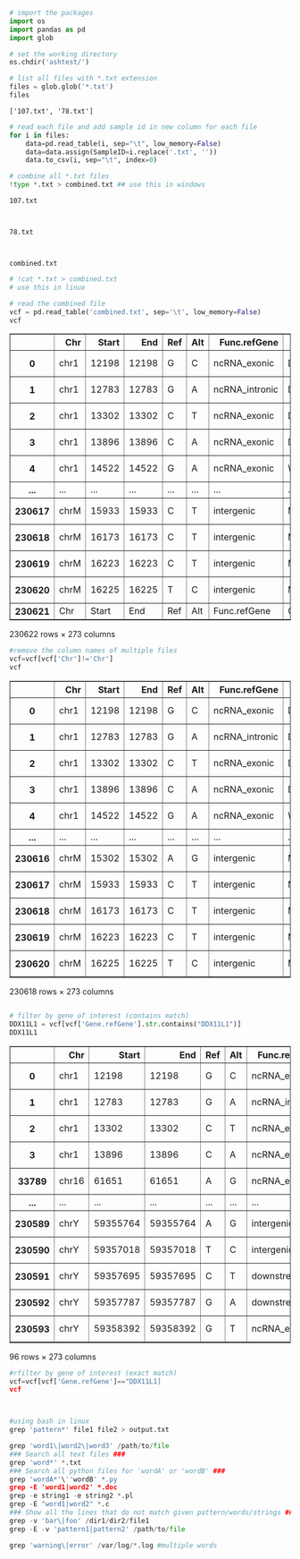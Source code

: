 ```python
# import the packages
import os
import pandas as pd
import glob
```


```python
# set the working directory
os.chdir('ashtest/')
```


```python
# list all files with *.txt extension
files = glob.glob('*.txt')
files
```




    ['107.txt', '78.txt']




```python
# read each file and add sample id in new column for each file
for i in files:
    data=pd.read_table(i, sep="\t", low_memory=False)
    data=data.assign(SampleID=i.replace('.txt', ''))
    data.to_csv(i, sep="\t", index=0)
```

    


```python
# combine all *.txt files
!type *.txt > combined.txt ## use this in windows
```

    
    107.txt
    
    
    
    78.txt
    
    
    
    combined.txt
    
    
    


```python
# !cat *.txt > combined.txt 
# use this in linux
```


```python
# read the combined file
vcf = pd.read_table('combined.txt', sep='\t', low_memory=False)
vcf
```




<div>
<table border="1" class="dataframe">
  <thead>
    <tr style="text-align: right;">
      <th></th>
      <th>Chr</th>
      <th>Start</th>
      <th>End</th>
      <th>Ref</th>
      <th>Alt</th>
      <th>Func.refGene</th>
      <th>Gene.refGene</th>
      <th>GeneDetail.refGene</th>
      <th>ExonicFunc.refGene</th>
      <th>AAChange.refGene</th>
      <th>...</th>
      <th>Otherinfo5</th>
      <th>Otherinfo6</th>
      <th>Otherinfo7</th>
      <th>Otherinfo8</th>
      <th>Otherinfo9</th>
      <th>Otherinfo10</th>
      <th>Otherinfo11</th>
      <th>Otherinfo12</th>
      <th>Otherinfo13</th>
      <th>SampleID</th>
    </tr>
  </thead>
  <tbody>
    <tr>
      <th>0</th>
      <td>chr1</td>
      <td>12198</td>
      <td>12198</td>
      <td>G</td>
      <td>C</td>
      <td>ncRNA_exonic</td>
      <td>DDX11L1;LOC102725121</td>
      <td>.</td>
      <td>.</td>
      <td>.</td>
      <td>...</td>
      <td>12198</td>
      <td>.</td>
      <td>G</td>
      <td>C</td>
      <td>.</td>
      <td>PASS</td>
      <td>ADP=36;WT=0;HET=0;HOM=1;NC=0</td>
      <td>GT:GQ:SDP:DP:RD:AD:FREQ:PVAL:RBQ:ABQ:RDF:RDR:A...</td>
      <td>1/1:139:37:36:6:30:83.33%:1.1855E-14:35:41:2:4...</td>
      <td>107</td>
    </tr>
    <tr>
      <th>1</th>
      <td>chr1</td>
      <td>12783</td>
      <td>12783</td>
      <td>G</td>
      <td>A</td>
      <td>ncRNA_intronic</td>
      <td>DDX11L1;LOC102725121</td>
      <td>.</td>
      <td>.</td>
      <td>.</td>
      <td>...</td>
      <td>12783</td>
      <td>.</td>
      <td>G</td>
      <td>A</td>
      <td>.</td>
      <td>PASS</td>
      <td>ADP=22;WT=0;HET=1;HOM=0;NC=0</td>
      <td>GT:GQ:SDP:DP:RD:AD:FREQ:PVAL:RBQ:ABQ:RDF:RDR:A...</td>
      <td>0/1:45:22:22:10:12:54.55%:3.066E-5:41:30:6:4:8:4</td>
      <td>107</td>
    </tr>
    <tr>
      <th>2</th>
      <td>chr1</td>
      <td>13302</td>
      <td>13302</td>
      <td>C</td>
      <td>T</td>
      <td>ncRNA_exonic</td>
      <td>DDX11L1;LOC102725121</td>
      <td>.</td>
      <td>.</td>
      <td>.</td>
      <td>...</td>
      <td>13302</td>
      <td>.</td>
      <td>C</td>
      <td>T</td>
      <td>.</td>
      <td>PASS</td>
      <td>ADP=15;WT=0;HET=1;HOM=0;NC=0</td>
      <td>GT:GQ:SDP:DP:RD:AD:FREQ:PVAL:RBQ:ABQ:RDF:RDR:A...</td>
      <td>0/1:46:15:15:4:11:73.33%:2.4988E-5:33:40:3:1:9:2</td>
      <td>107</td>
    </tr>
    <tr>
      <th>3</th>
      <td>chr1</td>
      <td>13896</td>
      <td>13896</td>
      <td>C</td>
      <td>A</td>
      <td>ncRNA_exonic</td>
      <td>DDX11L1;LOC102725121</td>
      <td>.</td>
      <td>.</td>
      <td>.</td>
      <td>...</td>
      <td>13896</td>
      <td>.</td>
      <td>C</td>
      <td>A</td>
      <td>.</td>
      <td>PASS</td>
      <td>ADP=31;WT=0;HET=1;HOM=0;NC=0</td>
      <td>GT:GQ:SDP:DP:RD:AD:FREQ:PVAL:RBQ:ABQ:RDF:RDR:A...</td>
      <td>0/1:37:31:31:20:11:35.48%:1.6659E-4:38:38:15:5...</td>
      <td>107</td>
    </tr>
    <tr>
      <th>4</th>
      <td>chr1</td>
      <td>14522</td>
      <td>14522</td>
      <td>G</td>
      <td>A</td>
      <td>ncRNA_exonic</td>
      <td>WASH7P</td>
      <td>.</td>
      <td>.</td>
      <td>.</td>
      <td>...</td>
      <td>14522</td>
      <td>.</td>
      <td>G</td>
      <td>A</td>
      <td>.</td>
      <td>PASS</td>
      <td>ADP=66;WT=0;HET=1;HOM=0;NC=0</td>
      <td>GT:GQ:SDP:DP:RD:AD:FREQ:PVAL:RBQ:ABQ:RDF:RDR:A...</td>
      <td>0/1:67:70:66:46:20:30.3%:1.7467E-7:38:33:22:24...</td>
      <td>107</td>
    </tr>
    <tr>
      <th>...</th>
      <td>...</td>
      <td>...</td>
      <td>...</td>
      <td>...</td>
      <td>...</td>
      <td>...</td>
      <td>...</td>
      <td>...</td>
      <td>...</td>
      <td>...</td>
      <td>...</td>
      <td>...</td>
      <td>...</td>
      <td>...</td>
      <td>...</td>
      <td>...</td>
      <td>...</td>
      <td>...</td>
      <td>...</td>
      <td>...</td>
      <td>...</td>
    </tr>
    <tr>
      <th>230617</th>
      <td>chrM</td>
      <td>15933</td>
      <td>15933</td>
      <td>C</td>
      <td>T</td>
      <td>intergenic</td>
      <td>MIR12136;NONE</td>
      <td>dist=8418;dist=NONE</td>
      <td>.</td>
      <td>.</td>
      <td>...</td>
      <td>15933</td>
      <td>.</td>
      <td>C</td>
      <td>T</td>
      <td>.</td>
      <td>PASS</td>
      <td>ADP=21;WT=0;HET=0;HOM=1;NC=0</td>
      <td>GT:GQ:SDP:DP:RD:AD:FREQ:PVAL:RBQ:ABQ:RDF:RDR:A...</td>
      <td>1/1:117:21:21:0:21:100%:1.8578E-12:0:39:0:0:17:4</td>
      <td>78</td>
    </tr>
    <tr>
      <th>230618</th>
      <td>chrM</td>
      <td>16173</td>
      <td>16173</td>
      <td>C</td>
      <td>T</td>
      <td>intergenic</td>
      <td>MIR12136;NONE</td>
      <td>dist=8658;dist=NONE</td>
      <td>.</td>
      <td>.</td>
      <td>...</td>
      <td>16173</td>
      <td>.</td>
      <td>C</td>
      <td>T</td>
      <td>.</td>
      <td>PASS</td>
      <td>ADP=11;WT=0;HET=0;HOM=1;NC=0</td>
      <td>GT:GQ:SDP:DP:RD:AD:FREQ:PVAL:RBQ:ABQ:RDF:RDR:A...</td>
      <td>1/1:58:11:11:0:11:100%:1.4176E-6:0:42:0:0:7:4</td>
      <td>78</td>
    </tr>
    <tr>
      <th>230619</th>
      <td>chrM</td>
      <td>16223</td>
      <td>16223</td>
      <td>C</td>
      <td>T</td>
      <td>intergenic</td>
      <td>MIR12136;NONE</td>
      <td>dist=8708;dist=NONE</td>
      <td>.</td>
      <td>.</td>
      <td>...</td>
      <td>16223</td>
      <td>.</td>
      <td>C</td>
      <td>T</td>
      <td>.</td>
      <td>PASS</td>
      <td>ADP=10;WT=0;HET=0;HOM=1;NC=0</td>
      <td>GT:GQ:SDP:DP:RD:AD:FREQ:PVAL:RBQ:ABQ:RDF:RDR:A...</td>
      <td>1/1:52:10:10:0:10:100%:5.4125E-6:0:50:0:0:4:6</td>
      <td>78</td>
    </tr>
    <tr>
      <th>230620</th>
      <td>chrM</td>
      <td>16225</td>
      <td>16225</td>
      <td>T</td>
      <td>C</td>
      <td>intergenic</td>
      <td>MIR12136;NONE</td>
      <td>dist=8710;dist=NONE</td>
      <td>.</td>
      <td>.</td>
      <td>...</td>
      <td>16225</td>
      <td>.</td>
      <td>T</td>
      <td>C</td>
      <td>.</td>
      <td>PASS</td>
      <td>ADP=10;WT=0;HET=0;HOM=1;NC=0</td>
      <td>GT:GQ:SDP:DP:RD:AD:FREQ:PVAL:RBQ:ABQ:RDF:RDR:A...</td>
      <td>1/1:52:10:10:0:10:100%:5.4125E-6:0:52:0:0:4:6</td>
      <td>78</td>
    </tr>
    <tr>
      <th>230621</th>
      <td>Chr</td>
      <td>Start</td>
      <td>End</td>
      <td>Ref</td>
      <td>Alt</td>
      <td>Func.refGene</td>
      <td>Gene.refGen</td>
      <td>NaN</td>
      <td>NaN</td>
      <td>NaN</td>
      <td>...</td>
      <td>NaN</td>
      <td>NaN</td>
      <td>NaN</td>
      <td>NaN</td>
      <td>NaN</td>
      <td>NaN</td>
      <td>NaN</td>
      <td>NaN</td>
      <td>NaN</td>
      <td>NaN</td>
    </tr>
  </tbody>
</table>
<p>230622 rows × 273 columns</p>
</div>




```python
#remove the column names of multiple files
vcf=vcf[vcf['Chr']!='Chr']
vcf
```




<div>

<table border="1" class="dataframe">
  <thead>
    <tr style="text-align: right;">
      <th></th>
      <th>Chr</th>
      <th>Start</th>
      <th>End</th>
      <th>Ref</th>
      <th>Alt</th>
      <th>Func.refGene</th>
      <th>Gene.refGene</th>
      <th>GeneDetail.refGene</th>
      <th>ExonicFunc.refGene</th>
      <th>AAChange.refGene</th>
      <th>...</th>
      <th>Otherinfo5</th>
      <th>Otherinfo6</th>
      <th>Otherinfo7</th>
      <th>Otherinfo8</th>
      <th>Otherinfo9</th>
      <th>Otherinfo10</th>
      <th>Otherinfo11</th>
      <th>Otherinfo12</th>
      <th>Otherinfo13</th>
      <th>SampleID</th>
    </tr>
  </thead>
  <tbody>
    <tr>
      <th>0</th>
      <td>chr1</td>
      <td>12198</td>
      <td>12198</td>
      <td>G</td>
      <td>C</td>
      <td>ncRNA_exonic</td>
      <td>DDX11L1;LOC102725121</td>
      <td>.</td>
      <td>.</td>
      <td>.</td>
      <td>...</td>
      <td>12198</td>
      <td>.</td>
      <td>G</td>
      <td>C</td>
      <td>.</td>
      <td>PASS</td>
      <td>ADP=36;WT=0;HET=0;HOM=1;NC=0</td>
      <td>GT:GQ:SDP:DP:RD:AD:FREQ:PVAL:RBQ:ABQ:RDF:RDR:A...</td>
      <td>1/1:139:37:36:6:30:83.33%:1.1855E-14:35:41:2:4...</td>
      <td>107</td>
    </tr>
    <tr>
      <th>1</th>
      <td>chr1</td>
      <td>12783</td>
      <td>12783</td>
      <td>G</td>
      <td>A</td>
      <td>ncRNA_intronic</td>
      <td>DDX11L1;LOC102725121</td>
      <td>.</td>
      <td>.</td>
      <td>.</td>
      <td>...</td>
      <td>12783</td>
      <td>.</td>
      <td>G</td>
      <td>A</td>
      <td>.</td>
      <td>PASS</td>
      <td>ADP=22;WT=0;HET=1;HOM=0;NC=0</td>
      <td>GT:GQ:SDP:DP:RD:AD:FREQ:PVAL:RBQ:ABQ:RDF:RDR:A...</td>
      <td>0/1:45:22:22:10:12:54.55%:3.066E-5:41:30:6:4:8:4</td>
      <td>107</td>
    </tr>
    <tr>
      <th>2</th>
      <td>chr1</td>
      <td>13302</td>
      <td>13302</td>
      <td>C</td>
      <td>T</td>
      <td>ncRNA_exonic</td>
      <td>DDX11L1;LOC102725121</td>
      <td>.</td>
      <td>.</td>
      <td>.</td>
      <td>...</td>
      <td>13302</td>
      <td>.</td>
      <td>C</td>
      <td>T</td>
      <td>.</td>
      <td>PASS</td>
      <td>ADP=15;WT=0;HET=1;HOM=0;NC=0</td>
      <td>GT:GQ:SDP:DP:RD:AD:FREQ:PVAL:RBQ:ABQ:RDF:RDR:A...</td>
      <td>0/1:46:15:15:4:11:73.33%:2.4988E-5:33:40:3:1:9:2</td>
      <td>107</td>
    </tr>
    <tr>
      <th>3</th>
      <td>chr1</td>
      <td>13896</td>
      <td>13896</td>
      <td>C</td>
      <td>A</td>
      <td>ncRNA_exonic</td>
      <td>DDX11L1;LOC102725121</td>
      <td>.</td>
      <td>.</td>
      <td>.</td>
      <td>...</td>
      <td>13896</td>
      <td>.</td>
      <td>C</td>
      <td>A</td>
      <td>.</td>
      <td>PASS</td>
      <td>ADP=31;WT=0;HET=1;HOM=0;NC=0</td>
      <td>GT:GQ:SDP:DP:RD:AD:FREQ:PVAL:RBQ:ABQ:RDF:RDR:A...</td>
      <td>0/1:37:31:31:20:11:35.48%:1.6659E-4:38:38:15:5...</td>
      <td>107</td>
    </tr>
    <tr>
      <th>4</th>
      <td>chr1</td>
      <td>14522</td>
      <td>14522</td>
      <td>G</td>
      <td>A</td>
      <td>ncRNA_exonic</td>
      <td>WASH7P</td>
      <td>.</td>
      <td>.</td>
      <td>.</td>
      <td>...</td>
      <td>14522</td>
      <td>.</td>
      <td>G</td>
      <td>A</td>
      <td>.</td>
      <td>PASS</td>
      <td>ADP=66;WT=0;HET=1;HOM=0;NC=0</td>
      <td>GT:GQ:SDP:DP:RD:AD:FREQ:PVAL:RBQ:ABQ:RDF:RDR:A...</td>
      <td>0/1:67:70:66:46:20:30.3%:1.7467E-7:38:33:22:24...</td>
      <td>107</td>
    </tr>
    <tr>
      <th>...</th>
      <td>...</td>
      <td>...</td>
      <td>...</td>
      <td>...</td>
      <td>...</td>
      <td>...</td>
      <td>...</td>
      <td>...</td>
      <td>...</td>
      <td>...</td>
      <td>...</td>
      <td>...</td>
      <td>...</td>
      <td>...</td>
      <td>...</td>
      <td>...</td>
      <td>...</td>
      <td>...</td>
      <td>...</td>
      <td>...</td>
      <td>...</td>
    </tr>
    <tr>
      <th>230616</th>
      <td>chrM</td>
      <td>15302</td>
      <td>15302</td>
      <td>A</td>
      <td>G</td>
      <td>intergenic</td>
      <td>MIR12136;NONE</td>
      <td>dist=7787;dist=NONE</td>
      <td>.</td>
      <td>.</td>
      <td>...</td>
      <td>15302</td>
      <td>.</td>
      <td>A</td>
      <td>G</td>
      <td>.</td>
      <td>PASS</td>
      <td>ADP=14;WT=0;HET=0;HOM=1;NC=0</td>
      <td>GT:GQ:SDP:DP:RD:AD:FREQ:PVAL:RBQ:ABQ:RDF:RDR:A...</td>
      <td>1/1:76:14:14:0:14:100%:2.4927E-8:0:42:0:0:10:4</td>
      <td>78</td>
    </tr>
    <tr>
      <th>230617</th>
      <td>chrM</td>
      <td>15933</td>
      <td>15933</td>
      <td>C</td>
      <td>T</td>
      <td>intergenic</td>
      <td>MIR12136;NONE</td>
      <td>dist=8418;dist=NONE</td>
      <td>.</td>
      <td>.</td>
      <td>...</td>
      <td>15933</td>
      <td>.</td>
      <td>C</td>
      <td>T</td>
      <td>.</td>
      <td>PASS</td>
      <td>ADP=21;WT=0;HET=0;HOM=1;NC=0</td>
      <td>GT:GQ:SDP:DP:RD:AD:FREQ:PVAL:RBQ:ABQ:RDF:RDR:A...</td>
      <td>1/1:117:21:21:0:21:100%:1.8578E-12:0:39:0:0:17:4</td>
      <td>78</td>
    </tr>
    <tr>
      <th>230618</th>
      <td>chrM</td>
      <td>16173</td>
      <td>16173</td>
      <td>C</td>
      <td>T</td>
      <td>intergenic</td>
      <td>MIR12136;NONE</td>
      <td>dist=8658;dist=NONE</td>
      <td>.</td>
      <td>.</td>
      <td>...</td>
      <td>16173</td>
      <td>.</td>
      <td>C</td>
      <td>T</td>
      <td>.</td>
      <td>PASS</td>
      <td>ADP=11;WT=0;HET=0;HOM=1;NC=0</td>
      <td>GT:GQ:SDP:DP:RD:AD:FREQ:PVAL:RBQ:ABQ:RDF:RDR:A...</td>
      <td>1/1:58:11:11:0:11:100%:1.4176E-6:0:42:0:0:7:4</td>
      <td>78</td>
    </tr>
    <tr>
      <th>230619</th>
      <td>chrM</td>
      <td>16223</td>
      <td>16223</td>
      <td>C</td>
      <td>T</td>
      <td>intergenic</td>
      <td>MIR12136;NONE</td>
      <td>dist=8708;dist=NONE</td>
      <td>.</td>
      <td>.</td>
      <td>...</td>
      <td>16223</td>
      <td>.</td>
      <td>C</td>
      <td>T</td>
      <td>.</td>
      <td>PASS</td>
      <td>ADP=10;WT=0;HET=0;HOM=1;NC=0</td>
      <td>GT:GQ:SDP:DP:RD:AD:FREQ:PVAL:RBQ:ABQ:RDF:RDR:A...</td>
      <td>1/1:52:10:10:0:10:100%:5.4125E-6:0:50:0:0:4:6</td>
      <td>78</td>
    </tr>
    <tr>
      <th>230620</th>
      <td>chrM</td>
      <td>16225</td>
      <td>16225</td>
      <td>T</td>
      <td>C</td>
      <td>intergenic</td>
      <td>MIR12136;NONE</td>
      <td>dist=8710;dist=NONE</td>
      <td>.</td>
      <td>.</td>
      <td>...</td>
      <td>16225</td>
      <td>.</td>
      <td>T</td>
      <td>C</td>
      <td>.</td>
      <td>PASS</td>
      <td>ADP=10;WT=0;HET=0;HOM=1;NC=0</td>
      <td>GT:GQ:SDP:DP:RD:AD:FREQ:PVAL:RBQ:ABQ:RDF:RDR:A...</td>
      <td>1/1:52:10:10:0:10:100%:5.4125E-6:0:52:0:0:4:6</td>
      <td>78</td>
    </tr>
  </tbody>
</table>
<p>230618 rows × 273 columns</p>
</div>




```python

```


```python
# filter by gene of interest (contains match)
DDX11L1 = vcf[vcf['Gene.refGene'].str.contains("DDX11L1")]
DDX11L1
```




<div>

<table border="1" class="dataframe">
  <thead>
    <tr style="text-align: right;">
      <th></th>
      <th>Chr</th>
      <th>Start</th>
      <th>End</th>
      <th>Ref</th>
      <th>Alt</th>
      <th>Func.refGene</th>
      <th>Gene.refGene</th>
      <th>GeneDetail.refGene</th>
      <th>ExonicFunc.refGene</th>
      <th>AAChange.refGene</th>
      <th>...</th>
      <th>Otherinfo5</th>
      <th>Otherinfo6</th>
      <th>Otherinfo7</th>
      <th>Otherinfo8</th>
      <th>Otherinfo9</th>
      <th>Otherinfo10</th>
      <th>Otherinfo11</th>
      <th>Otherinfo12</th>
      <th>Otherinfo13</th>
      <th>SampleID</th>
    </tr>
  </thead>
  <tbody>
    <tr>
      <th>0</th>
      <td>chr1</td>
      <td>12198</td>
      <td>12198</td>
      <td>G</td>
      <td>C</td>
      <td>ncRNA_exonic</td>
      <td>DDX11L1;LOC102725121</td>
      <td>.</td>
      <td>.</td>
      <td>.</td>
      <td>...</td>
      <td>12198</td>
      <td>.</td>
      <td>G</td>
      <td>C</td>
      <td>.</td>
      <td>PASS</td>
      <td>ADP=36;WT=0;HET=0;HOM=1;NC=0</td>
      <td>GT:GQ:SDP:DP:RD:AD:FREQ:PVAL:RBQ:ABQ:RDF:RDR:A...</td>
      <td>1/1:139:37:36:6:30:83.33%:1.1855E-14:35:41:2:4...</td>
      <td>107</td>
    </tr>
    <tr>
      <th>1</th>
      <td>chr1</td>
      <td>12783</td>
      <td>12783</td>
      <td>G</td>
      <td>A</td>
      <td>ncRNA_intronic</td>
      <td>DDX11L1;LOC102725121</td>
      <td>.</td>
      <td>.</td>
      <td>.</td>
      <td>...</td>
      <td>12783</td>
      <td>.</td>
      <td>G</td>
      <td>A</td>
      <td>.</td>
      <td>PASS</td>
      <td>ADP=22;WT=0;HET=1;HOM=0;NC=0</td>
      <td>GT:GQ:SDP:DP:RD:AD:FREQ:PVAL:RBQ:ABQ:RDF:RDR:A...</td>
      <td>0/1:45:22:22:10:12:54.55%:3.066E-5:41:30:6:4:8:4</td>
      <td>107</td>
    </tr>
    <tr>
      <th>2</th>
      <td>chr1</td>
      <td>13302</td>
      <td>13302</td>
      <td>C</td>
      <td>T</td>
      <td>ncRNA_exonic</td>
      <td>DDX11L1;LOC102725121</td>
      <td>.</td>
      <td>.</td>
      <td>.</td>
      <td>...</td>
      <td>13302</td>
      <td>.</td>
      <td>C</td>
      <td>T</td>
      <td>.</td>
      <td>PASS</td>
      <td>ADP=15;WT=0;HET=1;HOM=0;NC=0</td>
      <td>GT:GQ:SDP:DP:RD:AD:FREQ:PVAL:RBQ:ABQ:RDF:RDR:A...</td>
      <td>0/1:46:15:15:4:11:73.33%:2.4988E-5:33:40:3:1:9:2</td>
      <td>107</td>
    </tr>
    <tr>
      <th>3</th>
      <td>chr1</td>
      <td>13896</td>
      <td>13896</td>
      <td>C</td>
      <td>A</td>
      <td>ncRNA_exonic</td>
      <td>DDX11L1;LOC102725121</td>
      <td>.</td>
      <td>.</td>
      <td>.</td>
      <td>...</td>
      <td>13896</td>
      <td>.</td>
      <td>C</td>
      <td>A</td>
      <td>.</td>
      <td>PASS</td>
      <td>ADP=31;WT=0;HET=1;HOM=0;NC=0</td>
      <td>GT:GQ:SDP:DP:RD:AD:FREQ:PVAL:RBQ:ABQ:RDF:RDR:A...</td>
      <td>0/1:37:31:31:20:11:35.48%:1.6659E-4:38:38:15:5...</td>
      <td>107</td>
    </tr>
    <tr>
      <th>33789</th>
      <td>chr16</td>
      <td>61651</td>
      <td>61651</td>
      <td>A</td>
      <td>G</td>
      <td>ncRNA_exonic</td>
      <td>DDX11L10</td>
      <td>.</td>
      <td>.</td>
      <td>.</td>
      <td>...</td>
      <td>61651</td>
      <td>.</td>
      <td>A</td>
      <td>G</td>
      <td>.</td>
      <td>PASS</td>
      <td>ADP=10;WT=0;HET=0;HOM=1;NC=0</td>
      <td>GT:GQ:SDP:DP:RD:AD:FREQ:PVAL:RBQ:ABQ:RDF:RDR:A...</td>
      <td>1/1:52:11:10:0:10:100%:5.4125E-6:0:37:0:0:10:0</td>
      <td>107</td>
    </tr>
    <tr>
      <th>...</th>
      <td>...</td>
      <td>...</td>
      <td>...</td>
      <td>...</td>
      <td>...</td>
      <td>...</td>
      <td>...</td>
      <td>...</td>
      <td>...</td>
      <td>...</td>
      <td>...</td>
      <td>...</td>
      <td>...</td>
      <td>...</td>
      <td>...</td>
      <td>...</td>
      <td>...</td>
      <td>...</td>
      <td>...</td>
      <td>...</td>
      <td>...</td>
    </tr>
    <tr>
      <th>230589</th>
      <td>chrY</td>
      <td>59355764</td>
      <td>59355764</td>
      <td>A</td>
      <td>G</td>
      <td>intergenic</td>
      <td>WASIR1;DDX11L16</td>
      <td>dist=6263;dist=2565</td>
      <td>.</td>
      <td>.</td>
      <td>...</td>
      <td>59355764</td>
      <td>.</td>
      <td>A</td>
      <td>G</td>
      <td>.</td>
      <td>PASS</td>
      <td>ADP=10;WT=0;HET=0;HOM=1;NC=0</td>
      <td>GT:GQ:SDP:DP:RD:AD:FREQ:PVAL:RBQ:ABQ:RDF:RDR:A...</td>
      <td>1/1:42:10:10:1:9:90%:5.9538E-5:40:44:1:0:6:3</td>
      <td>78</td>
    </tr>
    <tr>
      <th>230590</th>
      <td>chrY</td>
      <td>59357018</td>
      <td>59357018</td>
      <td>T</td>
      <td>C</td>
      <td>intergenic</td>
      <td>WASIR1;DDX11L16</td>
      <td>dist=7517;dist=1311</td>
      <td>.</td>
      <td>.</td>
      <td>...</td>
      <td>59357018</td>
      <td>.</td>
      <td>T</td>
      <td>C</td>
      <td>.</td>
      <td>PASS</td>
      <td>ADP=21;WT=0;HET=1;HOM=0;NC=0</td>
      <td>GT:GQ:SDP:DP:RD:AD:FREQ:PVAL:RBQ:ABQ:RDF:RDR:A...</td>
      <td>0/1:36:21:21:11:10:47.62%:2.3971E-4:48:38:5:6:1:9</td>
      <td>78</td>
    </tr>
    <tr>
      <th>230591</th>
      <td>chrY</td>
      <td>59357695</td>
      <td>59357695</td>
      <td>C</td>
      <td>T</td>
      <td>downstream</td>
      <td>DDX11L16</td>
      <td>dist=634</td>
      <td>.</td>
      <td>.</td>
      <td>...</td>
      <td>59357695</td>
      <td>.</td>
      <td>C</td>
      <td>T</td>
      <td>.</td>
      <td>PASS</td>
      <td>ADP=66;WT=0;HET=1;HOM=0;NC=0</td>
      <td>GT:GQ:SDP:DP:RD:AD:FREQ:PVAL:RBQ:ABQ:RDF:RDR:A...</td>
      <td>0/1:60:66:66:48:18:27.27%:9.974E-7:44:37:29:19...</td>
      <td>78</td>
    </tr>
    <tr>
      <th>230592</th>
      <td>chrY</td>
      <td>59357787</td>
      <td>59357787</td>
      <td>G</td>
      <td>A</td>
      <td>downstream</td>
      <td>DDX11L16</td>
      <td>dist=542</td>
      <td>.</td>
      <td>.</td>
      <td>...</td>
      <td>59357787</td>
      <td>.</td>
      <td>G</td>
      <td>A</td>
      <td>.</td>
      <td>PASS</td>
      <td>ADP=38;WT=0;HET=1;HOM=0;NC=0</td>
      <td>GT:GQ:SDP:DP:RD:AD:FREQ:PVAL:RBQ:ABQ:RDF:RDR:A...</td>
      <td>0/1:40:38:38:26:12:31.58%:8.7276E-5:36:41:12:1...</td>
      <td>78</td>
    </tr>
    <tr>
      <th>230593</th>
      <td>chrY</td>
      <td>59358392</td>
      <td>59358392</td>
      <td>G</td>
      <td>T</td>
      <td>ncRNA_exonic</td>
      <td>DDX11L16</td>
      <td>.</td>
      <td>.</td>
      <td>.</td>
      <td>...</td>
      <td>59358392</td>
      <td>.</td>
      <td>G</td>
      <td>T</td>
      <td>.</td>
      <td>PASS</td>
      <td>ADP=38;WT=0;HET=1;HOM=0;NC=0</td>
      <td>GT:GQ:SDP:DP:RD:AD:FREQ:PVAL:RBQ:ABQ:RDF:RDR:A...</td>
      <td>0/1:36:38:38:27:11:28.95%:2.1011E-4:44:39:12:1...</td>
      <td>78</td>
    </tr>
  </tbody>
</table>
<p>96 rows × 273 columns</p>
</div>




```python
#rfilter by gene of interest (exact match)
vcf=vcf[vcf['Gene.refGene']=="DDX11L1]
vcf
```


```python

```


```python

```


```python
#using bash in linux
grep 'pattern*' file1 file2 > output.txt

grep 'word1\|word2\|word3' /path/to/file
### Search all text files ###
grep 'word*' *.txt
### Search all python files for 'wordA' or 'wordB' ###
grep 'wordA*'\''wordB' *.py
grep -E 'word1|word2' *.doc
grep -e string1 -e string2 *.pl
grep -E "word1|word2" *.c
### Show all the lines that do not match given pattern/words/strings ###
grep -v 'bar\|foo' /dir1/dir2/file1
grep -E -v 'pattern1|pattern2' /path/to/file

grep 'warning\|error' /var/log/*.log #multiple words


```
